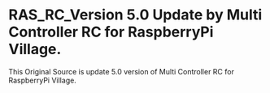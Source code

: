 # RAS_RC_Version 5.0 Update by Multi Controller RC for RaspberryPi Village.
This Original Source is update 5.0 version  of Multi Controller RC for RaspberryPi Village.
